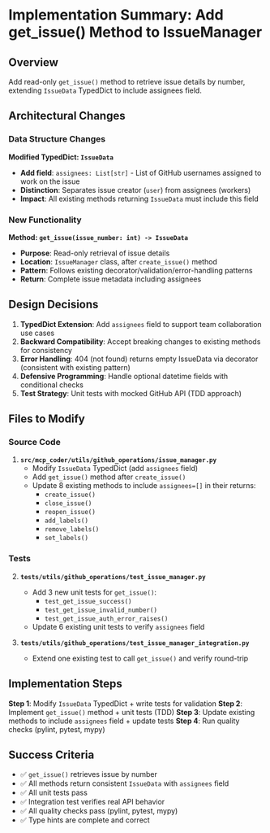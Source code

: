 # Implementation Summary: Add get_issue() Method to IssueManager

## Overview
Add read-only `get_issue()` method to retrieve issue details by number, extending `IssueData` TypedDict to include assignees field.

## Architectural Changes

### Data Structure Changes
**Modified TypedDict: `IssueData`**
- **Add field**: `assignees: List[str]` - List of GitHub usernames assigned to work on the issue
- **Distinction**: Separates issue creator (`user`) from assignees (workers)
- **Impact**: All existing methods returning `IssueData` must include this field

### New Functionality
**Method: `get_issue(issue_number: int) -> IssueData`**
- **Purpose**: Read-only retrieval of issue details
- **Location**: `IssueManager` class, after `create_issue()` method
- **Pattern**: Follows existing decorator/validation/error-handling patterns
- **Return**: Complete issue metadata including assignees

## Design Decisions

1. **TypedDict Extension**: Add `assignees` field to support team collaboration use cases
2. **Backward Compatibility**: Accept breaking changes to existing methods for consistency
3. **Error Handling**: 404 (not found) returns empty IssueData via decorator (consistent with existing pattern)
4. **Defensive Programming**: Handle optional datetime fields with conditional checks
5. **Test Strategy**: Unit tests with mocked GitHub API (TDD approach)

## Files to Modify

### Source Code
1. **`src/mcp_coder/utils/github_operations/issue_manager.py`**
   - Modify `IssueData` TypedDict (add `assignees` field)
   - Add `get_issue()` method after `create_issue()`
   - Update 8 existing methods to include `assignees=[]` in their returns:
     - `create_issue()`
     - `close_issue()`
     - `reopen_issue()`
     - `add_labels()`
     - `remove_labels()`
     - `set_labels()`

### Tests
2. **`tests/utils/github_operations/test_issue_manager.py`**
   - Add 3 new unit tests for `get_issue()`:
     - `test_get_issue_success()`
     - `test_get_issue_invalid_number()`
     - `test_get_issue_auth_error_raises()`
   - Update 6 existing unit tests to verify `assignees` field

3. **`tests/utils/github_operations/test_issue_manager_integration.py`**
   - Extend one existing test to call `get_issue()` and verify round-trip

## Implementation Steps

**Step 1**: Modify `IssueData` TypedDict + write tests for validation
**Step 2**: Implement `get_issue()` method + unit tests (TDD)
**Step 3**: Update existing methods to include `assignees` field + update tests
**Step 4**: Run quality checks (pylint, pytest, mypy)

## Success Criteria

- ✅ `get_issue()` retrieves issue by number
- ✅ All methods return consistent `IssueData` with `assignees` field
- ✅ All unit tests pass
- ✅ Integration test verifies real API behavior
- ✅ All quality checks pass (pylint, pytest, mypy)
- ✅ Type hints are complete and correct
